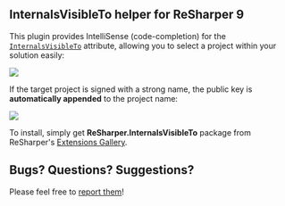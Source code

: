 ## InternalsVisibleTo helper for ReSharper 9 ##

This plugin provides IntelliSense (code-completion) for the [`InternalsVisibleTo`](http://msdn.microsoft.com/en-us/library/system.runtime.compilerservices.internalsvisibletoattribute.aspx) attribute, allowing you to select a project within your solution easily:

![](http://i.imgur.com/xoy9Tu7.png)

If the target project is signed with a strong name, the public key is **automatically appended** to the project name:

![](http://i.imgur.com/cjDEZEZ.png)

To install, simply get **ReSharper.InternalsVisibleTo** package from ReSharper's [Extensions Gallery](http://resharper-plugins.jetbrains.com/).

## Bugs? Questions? Suggestions?

Please feel free to [report them](../../issues)!
